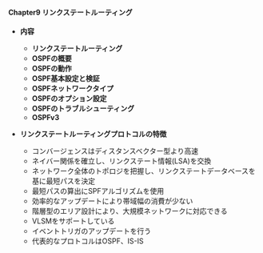 #### Chapter9 リンクステートルーティング
- **内容**
  - **リンクステートルーティング**
  - **OSPFの概要**
  - **OSPFの動作**
  - **OSPF基本設定と検証**
  - **OSPFネットワークタイプ**
  - **OSPFのオプション設定**
  - **OSPFのトラブルシューティング**
  - **OSPFv3**



- **リンクステートルーティングプロトコルの特徴**
  - コンバージェンスはディスタンスベクター型より高速
  - ネイバー関係を確立し、リンクステート情報(LSA)を交換
  - ネットワーク全体のトポロジを把握し、リンクステートデータベースを基に最短パスを決定
  - 最短パスの算出にSPFアルゴリズムを使用
  - 効率的なアップデートにより帯域幅の消費が少ない
  - 階層型のエリア設計により、大規模ネットワークに対応できる
  - VLSMをサポートしている
  - イベントトリガのアップデートを行う
  - 代表的なプロトコルはOSPF、IS-IS
